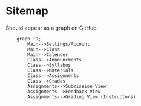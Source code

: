 # Sitemap

Should appear as a graph on GitHub

```mermaid
    graph TD;
        Main-->Settings/Account
        Main-->Class
        Main-->Calender
        Class-->Announcments
        Class-->Syllabus
        Class-->Materials
        Class-->Assignments
        Class-->Grades
        Assignments-->Submission View
        Assignments-->Feedback View
        Assignments-->Grading View (Instructors)
```
